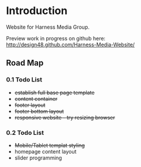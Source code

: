 # Introduction

Website for Harness Media Group. 

Preview work in progress on github here: http://design48.github.com/Harness-Media-Website/

## Road Map

### 0.1 Todo List

* ~~establish full base page template~~
* ~~content container~~
* ~~footer layout~~
* ~~footer bottom layout~~
* ~~responsive website - try resizing browser~~

### 0.2 Todo List

* ~~Mobile/Tablet templat styling~~
* homepage content layout
* slider programming
